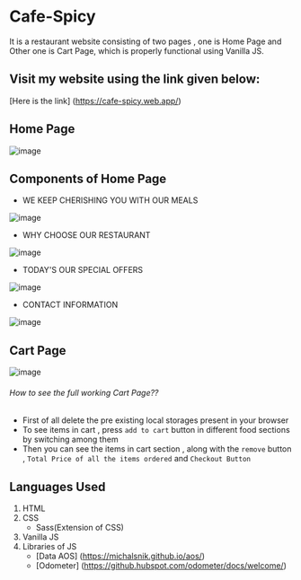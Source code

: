# Cafe-Spicy
 It is a restaurant website consisting of two pages , one is Home Page and Other one is Cart Page, which is properly functional using  Vanilla JS.
 
 
 ## Visit my website using the link given below:
 
 [Here is the link] (https://cafe-spicy.web.app/)
 
## **Home Page**

![image](https://user-images.githubusercontent.com/61842882/117334370-8b0c0100-aeb7-11eb-8794-4c9fafa78ba9.png)



## Components of Home Page

 - WE KEEP CHERISHING YOU WITH OUR MEALS
 
 ![image](https://user-images.githubusercontent.com/61842882/117337485-0c18c780-aebb-11eb-873b-4ccb93ef3b6d.png)

 - WHY CHOOSE OUR RESTAURANT
 
 ![image](https://user-images.githubusercontent.com/61842882/117337522-176bf300-aebb-11eb-91a4-c0536226deb4.png)

- TODAY'S OUR SPECIAL OFFERS

![image](https://user-images.githubusercontent.com/61842882/117337551-205cc480-aebb-11eb-9ea9-f21ff5098d83.png)

- CONTACT INFORMATION

![image](https://user-images.githubusercontent.com/61842882/117337570-26eb3c00-aebb-11eb-8ffa-681e371087fe.png)





## **Cart Page**

![image](https://user-images.githubusercontent.com/61842882/117335775-23ef4c00-aeb9-11eb-81d5-2d12fb986dad.png)




###### How to see the full working Cart Page??

- First of all delete the pre existing local storages present in your browser
- To see items in cart , press `add to cart` button in different food sections by switching among them
- Then you can see the items in cart section , along with the `remove` button , `Total Price of all the items ordered` and `Checkout Button`


## **Languages Used**
1. HTML
2. CSS
   - Sass(Extension of CSS)
3. Vanilla JS
4. Libraries of JS
   - [Data AOS] (https://michalsnik.github.io/aos/)
   - [Odometer] (https://github.hubspot.com/odometer/docs/welcome/)
  


